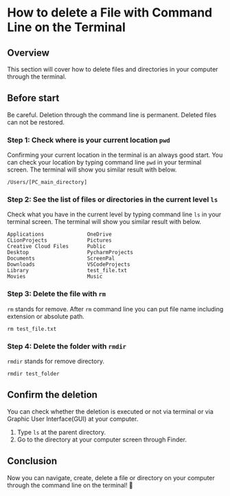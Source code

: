 # How to delete a File with Command Line on the Terminal

## Overview

This section will cover how to delete files and directories in your computer through the terminal.

## Before start

Be careful. Deletion through the command line is permanent. Deleted files can not be restored.

### Step 1: Check where is your current location `pwd`

Confirming your current location in the terminal is an always good start. You can check your location by typing command line `pwd` in your terminal screen. The terminal will show you similar result with below.

```
/Users/[PC_main_directory]
```

### Step 2: See the list of files or directories in the current level `ls`

Check what you have in the current level by typing command line `ls` in your terminal screen. The terminal will show you similar result with below.

```
Applications		      OneDrive
CLionProjects		      Pictures
Creative Cloud Files	  Public
Desktop			          PycharmProjects
Documents		          ScreenPal
Downloads		          VSCodeProjects
Library	                  test_file.txt
Movies                    Music
```

### Step 3: Delete the file with `rm`

`rm` stands for remove. After `rm` command line you can put file name including extension or absolute path.

```
rm test_file.txt
```

### Step 4: Delete the folder with `rmdir`

`rmdir` stands for remove directory.

```
rmdir test_folder
```

## Confirm the deletion

You can check whether the deletion is executed or not via terminal or via Graphic User Interface(GUI) at your computer.

1. Type `ls` at the parent directory.
2. Go to the directory at your computer screen through Finder.

## Conclusion

Now you can navigate, create, delete a file or directory on your computer through the command line on the terminal! :partying_face:
